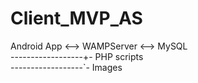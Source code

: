 # Client_MVP_AS

Android App <--> WAMPServer <--> MySQL <br />
------------------+- PHP scripts <br />
------------------`- Images
                  
